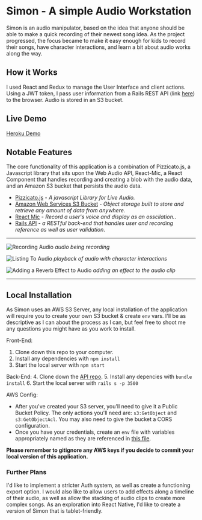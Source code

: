 # Simon - A simple Audio Workstation
Simon is an audio manipulator, based on the idea that anyone should be able to make a quick recording of their newest song idea. As the project progressed, the focus became to make it easy enough for kids to record their songs, have character interactions, and learn a bit about audio works along the way.

## How it Works
I used React and Redux to manage the User Interface and client actions. Using a JWT token, I pass user information from a Rails REST API (link [here](https://github.com/jrgreiner115/simon-back-end)) to the browser. Audio is stored in an S3 bucket.

## Live Demo
[Heroku Demo](https://simon-daw.herokuapp.com/)


## Notable Features
The core functionality of this application is a combination of Pizzicato.js, a Javascript library that sits upon the Web Audio API, React-Mic, a React Component that handles recording and creating a blob with the audio data, and an Amazon S3 bucket that persists the audio data.

* [Pizzicato.js](https://alemangui.github.io/pizzicato/) - *A javascript Library for Live Audio.*
* [Amazon Web Services S3 Bucket](https://aws.amazon.com/s3/) - *Object storage built to store and retrieve any amount of data from anywhere.*
* [React Mic](https://www.npmjs.com/package/react-mic) - *Record a user's voice and display as an osscilation.*.
* [Rails API](https://github.com/jrgreiner115/simon-back-end) - *a RESTful back-end that handles user and recording reference as well as user validation*.

------------

![Recording Audio](https://media.giphy.com/media/6G8lDLEvjbRHM1OgZo/giphy.gif)
*audio being recording*

![Listing To Audio](https://media.giphy.com/media/NTSP4lVW3nttY41E1K/giphy.gif)
*playback of audio with character interactions*

![Adding a Reverb Effect to Audio](https://media.giphy.com/media/1isc6JtLDvhKKSO9CA/giphy.gif)
*adding an effect to the audio clip*

------------

## Local Installation
As Simon uses an AWS S3 Server, any local installation of the application will require you to create your own S3 bucket & create `env` vars. I'll be as descriptive as I can about the process as I can, but feel free to shoot me any questions you might have as you work to install.

Front-End:
1. Clone down this repo to your computer.
2. Install any dependencies with `npm install`
3. Start the local server with `npm start`

Back-End:
4. Clone down the [API repo](https://github.com/jrgreiner115/simon-back-end).
5. Install any depencies with  `bundle install`
6. Start the local server with `rails s -p 3500`

AWS Config:
* After you've created your S3 server, you'll need to give it a Public Bucket Policy. The only actions you'll need are: `s3:GetObject` and `s3:GetObjectAcl`. You may also need to give the bucket a CORS configuration.
* Once you have your credentials, create an `env` file with variables appropriately named as they are referenced in [this file](https://github.com/jrgreiner115/simon-front-end/blob/master/src/services/adapter.js).

**Please remember to gitignore any AWS keys if you decide to commit your local version of this application.**

### Further Plans

I'd like to implement a stricter Auth system, as well as create a functioning export option. I would also like to allow users to add effects along a timeline of their audio, as well as allow the stacking of audio clips to create more complex songs. As an exploration into React Native, I'd like to create a version of Simon that is tablet-friendly.
